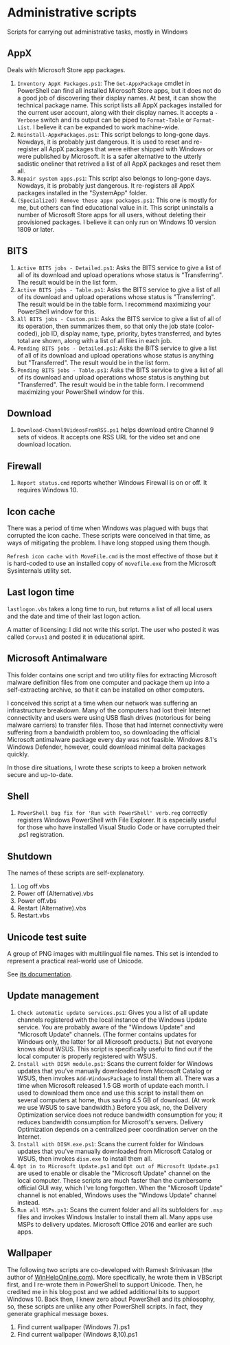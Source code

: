 # Administrative scripts
Scripts for carrying out administrative tasks, mostly in Windows

## AppX

Deals with Microsoft Store app packages.

1. `Inventory AppX Packages.ps1`: The `Get-AppxPackage` cmdlet in PowerShell can find all installed Microsoft Store apps, but it does not do a good job of discovering their display names. At best, it can show the technical package name. This script lists all AppX packages installed for the current user account, along with their display names. It accepts a `-Verbose` switch and its output can be piped to `Format-Table` or `Format-List`. I believe it can be expanded to work machine-wide.
2. `Reinstall-AppxPackages.ps1`: This script belongs to long-gone days. Nowdays, it is probably just dangerous. It is used to reset and re-register all AppX packages that were either shipped with Windows or were published by Microsoft. It is a safer alternative to the utterly sadistic oneliner that retrived a list of all AppX packages and reset them all.
3. `Repair system apps.ps1`: This script also belongs to long-gone days. Nowdays, it is probably just dangerous. It re-registers all AppX packages installed in the "SystemApp" folder.
4. `(Specialized) Remove these appx packages.ps1`: This one is mostly for me, but others can find educational value in it. This script uninstalls a number of Microsoft Store apps for all users, without deleting their provisioned packages. I believe it can only run on Windows 10 version 1809 or later.

## BITS

1. `Active BITS jobs - Detailed.ps1`: Asks the BITS service to give a list of all of its download and upload operations whose status is "Transferring". The result would be in the list form.
2. `Active BITS jobs - Table.ps1`: Asks the BITS service to give a list of all of its download and upload operations whose status is "Transferring". The result would be in the table form. I recommend maximizing your PowerShell window for this.
3. `All BITS jobs - Custom.ps1`: Asks the BITS service to give a list of all of its operation, then summarizes them, so that only the job state (color-coded), job ID, display name, type, priority, bytes transferred, and bytes total are shown, along with a list of all files in each job.
4. `Pending BITS jobs - Detailed.ps1`: Asks the BITS service to give a list of all of its download and upload operations whose status is anything but "Transferred". The result would be in the list form.
6. `Pending BITS jobs - Table.ps1`: Asks the BITS service to give a list of all of its download and upload operations whose status is anything but "Transferred". The result would be in the table form. I recommend maximizing your PowerShell window for this.

## Download

1. `Download-Channl9VideosFromRSS.ps1` helps download entire Channel 9 sets of videos. It accepts one RSS URL for the video set and one download location.

## Firewall

1. `Report status.cmd` reports whether Windows Firewall is on or off. It requires Windows 10.

## Icon cache

There was a period of time when Windows was plagued with bugs that corrupted the icon cache. These scripts were conceived in that time, as ways of mitigating the problem. I have long stopped using them though.

`Refresh icon cache with MoveFile.cmd` is the most effective of those but it is hard-coded to use an installed copy of `movefile.exe` from the Microsoft Sysinternals utility set.

## Last logon time

`lastlogon.vbs` takes a long time to run, but returns a list of all local users and the date and time of their last logon action.

A matter of licensing: I did not write this script. The user who posted it was called `Corvus1` and posted it in educational spirit.

## Microsoft Antimalware

This folder contains one script and two utility files for extracting Microsoft malware definition files from one computer and package them up into a self-extracting archive, so that it can be installed on other computers.

I conceived this script at a time when our network was suffering an infrastructure breakdown. Many of the computers had lost their Internet connectivity and users were using USB flash drives (notorious for being malware carriers) to transfer files. Those that had Internet connectivity were suffering from a bandwidth problem too, so downloading the official Microsoft antimalware package every day was not feasible. Windows 8.1's Windows Defender, however, could download minimal delta packages quickly.

In those dire situations, I wrote these scripts to keep a broken network secure and up-to-date.

## Shell

1. `PowerShell bug fix for 'Run with PowerShell' verb.reg` correctly registers Windows PowerShell with File Explorer. It is especially useful for those who have installed Visual Studio Code or have corrupted their .ps1 registration.

## Shutdown

The names of these scripts are self-explanatory.

1. Log off.vbs
2. Power off (Alternative).vbs
3. Power off.vbs
4. Restart (Alternative).vbs
5. Restart.vbs

## Unicode test suite

A group of PNG images with multilingual file names. This set is intended to represent a practical real-world use of Unicode. 

See [its documentation](Unicode%20test%20suite/README.md).

## Update management

1. `Check automatic update services.ps1`: Gives you a list of all update channels registered with the local instance of the Windows Update service. You are probably aware of the "Windows Update" and "Microsoft Update" channels. (The former contains updates for Windows only, the latter for all Microsoft products.) But not everyone knows about WSUS. This script is specifically useful to find out if the local computer is properly registered with WSUS.
2. `Install with DISM module.ps1`: Scans the current folder for Windows updates that you've manually downloaded from Microsoft Catalog or WSUS, then invokes `Add-WindowsPackage` to install them all. There was a time when Microsoft released 1.5 GB worth of update each month. I used to download them once and use this script to install them on several computers at home, thus saving 4.5 GB of download. (At work we use WSUS to save bandwidth.) Before you ask, no, the Delivery Optimization service does not reduce bandwidth consumption for you; it reduces bandwidth consumption for Microsoft's servers. Delivery Optimization depends on a centralized peer coordination server on the Internet.
3. `Install with DISM.exe.ps1`: Scans the current folder for Windows updates that you've manually downloaded from Microsoft Catalog or WSUS, then invokes `dism.exe` to install them all.
4. `Opt in to Microsoft Update.ps1` and `Opt out of Microsoft Update.ps1` are used to enable or disable the "Microsoft Update" channel on the local computer. These scripts are much faster than the cumbersome  official GUI way, which I've long forgotten. When the "Microsoft Update" channel is not enabled, Windows uses the "Windows Update" channel instead.
5. `Run all MSPs.ps1`: Scans the current folder and all its subfolders for `.msp` files and invokes Windows Installer to install them all. Many apps use MSPs to delivery updates. Microsoft Office 2016 and earlier are such apps.

## Wallpaper

The following two scripts are co-developed with Ramesh Srinivasan (the author of [WinHelpOnline.com](https://www.winhelponline.com)). More specifically, he wrote them in VBScript first, and I re-wrote them in PowerShell to support Unicode. Then, he credited me in his blog post and we added additional bits to support Windows 10. Back then, I knew zero about PowerShell and its philosophy, so, these scripts are unlike any other PowerShell scripts. In fact, they generate graphical message boxes.

1. Find current wallpaper (Windows 7).ps1
2. Find current wallpaper (Windows 8,10).ps1

